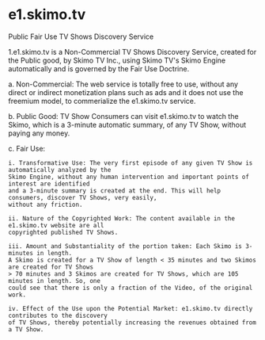 # e1.skimo.tv
Public Fair Use TV Shows Discovery Service 

1.e1.skimo.tv is a Non-Commercial TV Shows Discovery Service, created for the Public good, by Skimo TV Inc., using Skimo TV's Skimo Engine automatically and is governed by the Fair Use Doctrine.

  a. Non-Commercial: The web service is totally free to use, without any direct or indirect monetization plans such as ads and it does not use the freemium model, to commerialize the e1.skimo.tv service.

  b. Public Good: TV Show Consumers can visit e1.skimo.tv to watch the Skimo, which is a 3-minute automatic summary, of any TV Show, without paying any money.

  c. Fair Use:

    i. Transformative Use: The very first episode of any given TV Show is automatically analyzed by the 
    Skimo Engine, without any human intervention and important points of interest are identified 
    and a 3-minute summary is created at the end. This will help consumers, discover TV Shows, very easily, 
    without any friction. 

    ii. Nature of the Copyrighted Work: The content available in the e1.skimo.tv website are all 
    copyrighted published TV Shows.
    
    iii. Amount and Substantiality of the portion taken: Each Skimo is 3-minutes in length. 
    A Skimo is created for a TV Show of length < 35 minutes and two Skimos are created for TV Shows 
    > 70 minutes and 3 Skimos are created for TV Shows, which are 105 minutes in length. So, one 
    could see that there is only a fraction of the Video, of the original work.
    
    iv. Effect of the Use upon the Potential Market: e1.skimo.tv directly contributes to the discovery 
    of TV Shows, thereby potentially increasing the revenues obtained from a TV Show.
